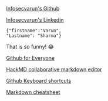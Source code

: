 [Infosecvarun's Github](https://github.com/infosecvarun)

[Infosecvarun's Linkedin](https://linkedin.com/in/infosecvarun)

```
{"firstname":"Varun",
"Lastname": "Sharma"}
```

That is so funny! :joy:

[Github for Everyone](https://my.ine.com/bootcamps/a8897eda-4c14-464b-b40a-0b6aaf25afa7)

[HackMD collaborative markdown editor](https://hackmd.io/)

[Github Keyboard shortcuts](https://docs.github.com/en/get-started/using-github/keyboard-shortcuts)

[Markdown cheatsheet](https://www.markdownguide.org/cheat-sheet)

